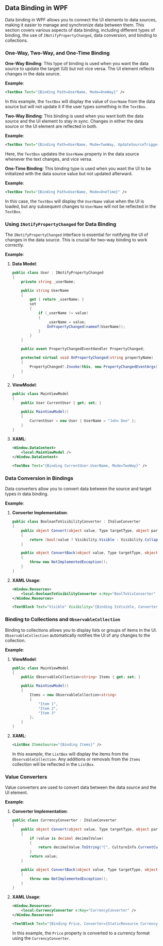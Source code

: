 ## Data Binding in WPF

Data binding in WPF allows you to connect the UI elements to data sources, making it easier to manage and synchronize data between them. This section covers various aspects of data binding, including different types of binding, the use of `INotifyPropertyChanged`, data conversion, and binding to collections.

### One-Way, Two-Way, and One-Time Binding

**One-Way Binding**: This type of binding is used when you want the data source to update the target (UI) but not vice versa. The UI element reflects changes in the data source.

**Example**:
```xml
<TextBox Text="{Binding Path=UserName, Mode=OneWay}" />
```
In this example, the `TextBox` will display the value of `UserName` from the data source but will not update it if the user types something in the `TextBox`.

**Two-Way Binding**: This binding is used when you want both the data source and the UI element to stay in sync. Changes in either the data source or the UI element are reflected in both.

**Example**:
```xml
<TextBox Text="{Binding Path=UserName, Mode=TwoWay, UpdateSourceTrigger=PropertyChanged}" />
```
Here, the `TextBox` updates the `UserName` property in the data source whenever the text changes, and vice versa.

**One-Time Binding**: This binding type is used when you want the UI to be initialized with the data source value but not updated afterward.

**Example**:
```xml
<TextBox Text="{Binding Path=UserName, Mode=OneTime}" />
```
In this case, the `TextBox` will display the `UserName` value when the UI is loaded, but any subsequent changes to `UserName` will not be reflected in the `TextBox`.

### Using `INotifyPropertyChanged` for Data Binding

The `INotifyPropertyChanged` interface is essential for notifying the UI of changes in the data source. This is crucial for two-way binding to work correctly.

**Example**:

1. **Data Model**:
   ```csharp
   public class User : INotifyPropertyChanged
   {
       private string _userName;

       public string UserName
       {
           get { return _userName; }
           set
           {
               if (_userName != value)
               {
                   _userName = value;
                   OnPropertyChanged(nameof(UserName));
               }
           }
       }

       public event PropertyChangedEventHandler PropertyChanged;

       protected virtual void OnPropertyChanged(string propertyName)
       {
           PropertyChanged?.Invoke(this, new PropertyChangedEventArgs(propertyName));
       }
   }
   ```

2. **ViewModel**:
   ```csharp
   public class MainViewModel
   {
       public User CurrentUser { get; set; }

       public MainViewModel()
       {
           CurrentUser = new User { UserName = "John Doe" };
       }
   }
   ```

3. **XAML**:
   ```xml
   <Window.DataContext>
       <local:MainViewModel />
   </Window.DataContext>

   <TextBox Text="{Binding CurrentUser.UserName, Mode=TwoWay}" />
   ```

### Data Conversion in Bindings

Data converters allow you to convert data between the source and target types in data binding.

**Example**:

1. **Converter Implementation**:
   ```csharp
   public class BooleanToVisibilityConverter : IValueConverter
   {
       public object Convert(object value, Type targetType, object parameter, CultureInfo culture)
       {
           return (bool)value ? Visibility.Visible : Visibility.Collapsed;
       }

       public object ConvertBack(object value, Type targetType, object parameter, CultureInfo culture)
       {
           throw new NotImplementedException();
       }
   }
   ```

2. **XAML Usage**:
   ```xml
   <Window.Resources>
       <local:BooleanToVisibilityConverter x:Key="BoolToVisConverter" />
   </Window.Resources>

   <TextBlock Text="Visible" Visibility="{Binding IsVisible, Converter={StaticResource BoolToVisConverter}}" />
   ```

### Binding to Collections and `ObservableCollection`

Binding to collections allows you to display lists or groups of items in the UI. `ObservableCollection` automatically notifies the UI of any changes to the collection.

**Example**:

1. **ViewModel**:
   ```csharp
   public class MainViewModel
   {
       public ObservableCollection<string> Items { get; set; }

       public MainViewModel()
       {
           Items = new ObservableCollection<string>
           {
               "Item 1",
               "Item 2",
               "Item 3"
           };
       }
   }
   ```

2. **XAML**:
   ```xml
   <ListBox ItemsSource="{Binding Items}" />
   ```

   In this example, the `ListBox` will display the items from the `ObservableCollection`. Any additions or removals from the `Items` collection will be reflected in the `ListBox`.

### Value Converters

Value converters are used to convert data between the data source and the UI element.

**Example**:

1. **Converter Implementation**:
   ```csharp
   public class CurrencyConverter : IValueConverter
   {
       public object Convert(object value, Type targetType, object parameter, CultureInfo culture)
       {
           if (value is decimal decimalValue)
           {
               return decimalValue.ToString("C", CultureInfo.CurrentCulture);
           }
           return value;
       }

       public object ConvertBack(object value, Type targetType, object parameter, CultureInfo culture)
       {
           throw new NotImplementedException();
       }
   }
   ```

2. **XAML Usage**:
   ```xml
   <Window.Resources>
       <local:CurrencyConverter x:Key="CurrencyConverter" />
   </Window.Resources>

   <TextBlock Text="{Binding Price, Converter={StaticResource CurrencyConverter}}" />
   ```

   In this example, the `Price` property is converted to a currency format using the `CurrencyConverter`.
